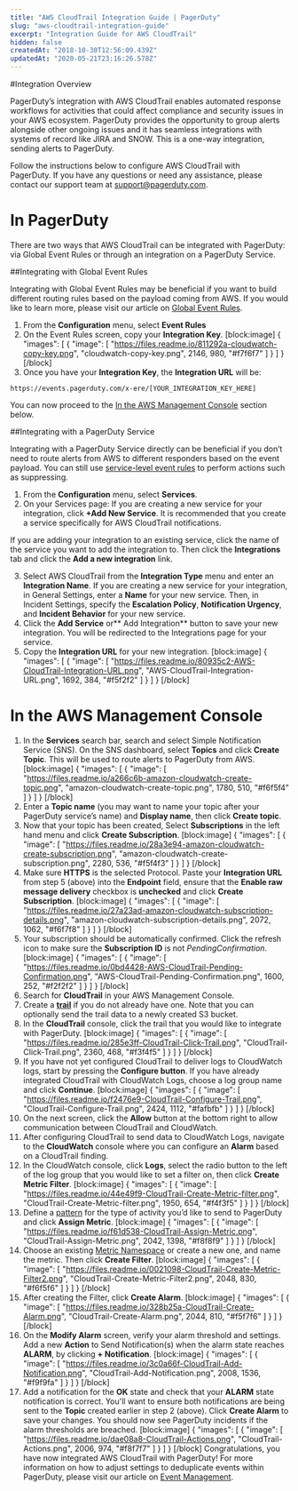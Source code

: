 ```yaml
---
title: "AWS CloudTrail Integration Guide | PagerDuty"
slug: "aws-cloudtrail-integration-guide"
excerpt: "Integration Guide for AWS CloudTrail"
hidden: false
createdAt: "2018-10-30T12:56:09.439Z"
updatedAt: "2020-05-21T23:16:26.578Z"
---
```

#Integration Overview

PagerDuty’s integration with AWS CloudTrail enables automated response workflows for activities that could affect compliance and security issues in your AWS ecosystem. PagerDuty provides the opportunity to group alerts alongside other ongoing issues and it has seamless integrations with systems of record like JIRA and SNOW. This is a one-way integration, sending alerts to PagerDuty.

Follow the instructions below to configure AWS CloudTrail with PagerDuty. If you have any questions or need any assistance, please contact our support team at <a href="mailto:support@pagerduty.com">support@pagerduty.com</a>.

# In PagerDuty 

There are two ways that AWS CloudTrail can be integrated with PagerDuty: via Global Event Rules or through an integration on a PagerDuty Service.

##Integrating with Global Event Rules

Integrating with Global Event Rules may be beneficial if you want to build different routing rules based on the payload coming from AWS. If you would like to learn more, please visit our article on [Global Event Rules](https://support.pagerduty.com/docs/global-event-rules). 

1. From the **Configuration** menu, select **Event Rules**
2. On the Event Rules screen, copy your **Integration Key**.
[block:image]
{
  "images": [
    {
      "image": [
        "https://files.readme.io/811292a-cloudwatch-copy-key.png",
        "cloudwatch-copy-key.png",
        2146,
        980,
        "#f7f6f7"
      ]
    }
  ]
}
[/block]
3. Once you have your **Integration Key**, the **Integration URL** will be:

`https://events.pagerduty.com/x-ere/[YOUR_INTEGRATION_KEY_HERE]`

You can now proceed to the [In the AWS Management Console](https://support.pagerduty.com/v1/docs/aws-cloudtrail-integration-guide#section-in-the-aws-management-console) section below. 

##Integrating with a PagerDuty Service

Integrating with a PagerDuty Service directly can be beneficial if you don’t need to route alerts from AWS to different responders based on the event payload. You can still use [service-level event rules](https://support.pagerduty.com/docs/event-management#section-configure-event-rules-for-a-service) to perform actions such as suppressing.

1. From the **Configuration** menu, select **Services**.
2. On your Services page: If you are creating a new service for your integration, click **+Add New Service**. It is recommended that you create a service specifically for AWS CloudTrail notifications.

If you are adding your integration to an existing service, click the name of the service you want to add the integration to. Then click the **Integrations** tab and click the **Add a new integration** link.

3. Select AWS CloudTrail from the **Integration Type** menu and enter an **Integration Name**.
If you are creating a new service for your integration, in General Settings, enter a **Name** for your new service. Then, in Incident Settings, specify the **Escalation Policy**, **Notification Urgency**, and **Incident Behavior** for your new service.
4. Click the **Add Service** or** Add Integration** button to save your new integration. You will be redirected to the Integrations page for your service.
5. Copy the **Integration URL** for your new integration.
[block:image]
{
  "images": [
    {
      "image": [
        "https://files.readme.io/80935c2-AWS-CloudTrail-Integration-URL.png",
        "AWS-CloudTrail-Integration-URL.png",
        1692,
        384,
        "#f5f2f2"
      ]
    }
  ]
}
[/block]
# In the AWS Management Console

1. In the **Services** search bar, search and select Simple Notification Service (SNS). On the SNS dashboard, select **Topics** and click **Create Topic**. This will be used to route alerts to PagerDuty from AWS.
[block:image]
{
  "images": [
    {
      "image": [
        "https://files.readme.io/a266c6b-amazon-cloudwatch-create-topic.png",
        "amazon-cloudwatch-create-topic.png",
        1780,
        510,
        "#f6f5f4"
      ]
    }
  ]
}
[/block]
2. Enter a **Topic name** (you may want to name your topic after your PagerDuty service’s name) and **Display name**, then click **Create topic**. 
3. Now that your topic has been created, Select **Subscriptions** in the left hand menu and click **Create Subscription**.
[block:image]
{
  "images": [
    {
      "image": [
        "https://files.readme.io/28a3e94-amazon-cloudwatch-create-subscription.png",
        "amazon-cloudwatch-create-subscription.png",
        2280,
        536,
        "#f5f4f3"
      ]
    }
  ]
}
[/block]
4. Make sure **HTTPS** is the selected Protocol. Paste your **Integration URL** from step 5 (above) into the **Endpoint** field, ensure that the **Enable raw message delivery** checkbox is **unchecked** and click **Create Subscription**.
[block:image]
{
  "images": [
    {
      "image": [
        "https://files.readme.io/27a23ad-amazon-cloudwatch-subscription-details.png",
        "amazon-cloudwatch-subscription-details.png",
        2072,
        1062,
        "#f6f7f8"
      ]
    }
  ]
}
[/block]
5. Your subscription should be automatically confirmed. Click the refresh icon to make sure the **Subscription ID** is not *PendingConfirmation*.
[block:image]
{
  "images": [
    {
      "image": [
        "https://files.readme.io/0bd4428-AWS-CloudTrail-Pending-Confirmation.png",
        "AWS-CloudTrail-Pending-Confirmation.png",
        1600,
        252,
        "#f2f2f2"
      ]
    }
  ]
}
[/block]
6. Search for **CloudTrail** in your AWS Management Console.
7. Create a **[trail](https://docs.aws.amazon.com/awscloudtrail/latest/userguide/cloudtrail-create-a-trail-using-the-console-first-time.html)** if you do not already have one. Note that you can optionally send the trail data to a newly created S3 bucket. 
8. In the **CloudTrail** console, click the trail that you would like to integrate with PagerDuty. 
[block:image]
{
  "images": [
    {
      "image": [
        "https://files.readme.io/285e3ff-CloudTrail-Click-Trail.png",
        "CloudTrail-Click-Trail.png",
        2360,
        468,
        "#f3f4f5"
      ]
    }
  ]
}
[/block]
9. If you have not yet configured CloudTrail to deliver logs to CloudWatch logs, start by pressing the **Configure button**. If you have already integrated CloudTrail with CloudWatch Logs, choose a log group name and click **Continue**.
[block:image]
{
  "images": [
    {
      "image": [
        "https://files.readme.io/f2476e9-CloudTrail-Configure-Trail.png",
        "CloudTrail-Configure-Trail.png",
        2424,
        1112,
        "#fafbfb"
      ]
    }
  ]
}
[/block]
10. On the next screen, click the **Allow** button at the bottom right to allow communication between CloudTrail and CloudWatch.
11. After configuring CloudTrail to send data to CloudWatch Logs, navigate to the **CloudWatch** console where you can configure an **Alarm** based on a CloudTrail finding.
12. In the CloudWatch console, click **Logs**, select the radio button to the left of the log group that you would like to set a filter on, then click **Create Metric Filter**.
[block:image]
{
  "images": [
    {
      "image": [
        "https://files.readme.io/44e49f9-CloudTrail-Create-Metric-filter.png",
        "CloudTrail-Create-Metric-filter.png",
        1950,
        654,
        "#f4f3f5"
      ]
    }
  ]
}
[/block]
13. Define a [pattern](https://docs.aws.amazon.com/AmazonCloudWatch/latest/logs/FilterAndPatternSyntax.html) for the type of activity you’d like to send to PagerDuty and click **Assign Metric**.
[block:image]
{
  "images": [
    {
      "image": [
        "https://files.readme.io/f61d538-CloudTrail-Assign-Metric.png",
        "CloudTrail-Assign-Metric.png",
        2042,
        1398,
        "#f8f8f9"
      ]
    }
  ]
}
[/block]
14. Choose an existing [Metric Namespace](https://docs.aws.amazon.com/AmazonCloudWatch/latest/monitoring/cloudwatch_concepts.html#Namespace) or create a new one, and name the metric. Then click **Create Filter**.
[block:image]
{
  "images": [
    {
      "image": [
        "https://files.readme.io/0021098-CloudTrail-Create-Metric-Filter2.png",
        "CloudTrail-Create-Metric-Filter2.png",
        2048,
        830,
        "#f6f5f6"
      ]
    }
  ]
}
[/block]
15. After creating the Filter, click **Create Alarm**.
[block:image]
{
  "images": [
    {
      "image": [
        "https://files.readme.io/328b25a-CloudTrail-Create-Alarm.png",
        "CloudTrail-Create-Alarm.png",
        2044,
        810,
        "#f5f7f6"
      ]
    }
  ]
}
[/block]
16. On the **Modify Alarm** screen, verify your alarm threshold and settings. Add a new **Action** to Send Notification(s) when the alarm state reaches **ALARM**, by clicking **+ Notification**.
[block:image]
{
  "images": [
    {
      "image": [
        "https://files.readme.io/3c0a66f-CloudTrail-Add-Notification.png",
        "CloudTrail-Add-Notification.png",
        2008,
        1536,
        "#f9f9fa"
      ]
    }
  ]
}
[/block]
17. Add a notification for the **OK** state and check that your **ALARM** state notification is correct. You'll want to ensure both notifications are being sent to the **Topic** created earlier in step 2 (above). Click **Create Alarm** to save your changes. You should now see PagerDuty incidents if the alarm thresholds are breached.
[block:image]
{
  "images": [
    {
      "image": [
        "https://files.readme.io/dae08a8-CloudTrail-Actions.png",
        "CloudTrail-Actions.png",
        2006,
        974,
        "#f8f7f7"
      ]
    }
  ]
}
[/block]
Congratulations, you have now integrated AWS CloudTrail with PagerDuty! For more information on how to adjust settings to deduplicate events within PagerDuty, please visit our article on [Event Management](https://support.pagerduty.com/docs/event-management).